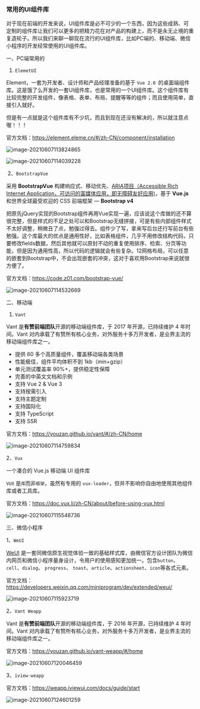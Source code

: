 ### 常用的UI组件库

对于现在前端的开发来说，UI组件库是必不可少的一个东西，因为这些成熟、可定制的组件库让我们可以更多的把精力花在对产品的构建上，而不是永无止境的重复造轮子。所以我们来聊一聊现在流行的UI组件库，比如PC端的、移动端、微信小程序的开发经常使用的UI组件库。

一、PC端常用的

1. `ElemetUI`

Element，一套为开发者、设计师和产品经理准备的基于 `Vue 2.0 `的桌面端组件库。这是饿了么开发的一套UI组件库，也是常用的一个UI组件库。这个组件库有比较完整的开发组件，像表格、表单、布局、提醒等等的组件；而且使用简单，直接引入就好。

但是有一点就是这个组件库有不少坑，而且到现在还没有解决的，所以就注意点喔！！！

官方文档：https://element.eleme.cn/#/zh-CN/component/installation

![image-20210607113824865](E:\ljy\资料\img\typora-user-images\image-20210607113824865.png)

![image-20210607114039228](E:\ljy\资料\img\typora-user-images\image-20210607114039228.png)

​	2、`BootstrapVue`

采用 **BootstrapVue** 构建响应式、移动优先、[ARIA项目（Accessible Rich Internet Application，可访问的富媒体应用，即无障碍友好应用)](https://www.z01.com/help/web/3522.shtml)，基于 **Vue.js** 和世界全球最受欢迎的 CSS 前端框架 — **Bootstrap v4**

把原先jQuery实现的Bootstrap组件再用Vue实现一遍，应该说这个库做的还不算很完整，但是样式的不足之处可以和Bootstrap无缝拼接，可是有些内部组件样式不太好调整，稍微丑了点，勉强过得去。组件少了写，拿来写后台还行写前台有些勉强。这个库最大的优点是通用性好，比如表格组件，几乎不用修改结构代码，只要修改fields数据，然后其他就可以原封不动的重复使用排序、检索、分页等功能，但是因为通用性高，所以代码的逻辑就会有些复杂。12网格布局，可以任意的嵌套到Bootstrap中，不会出现嵌套的冲突，这对于喜欢用Bootstrap来说就很方便了。

官方文档：https://code.z01.com/bootstrap-vue/

![image-20210607114532669](E:\ljy\资料\img\typora-user-images\image-20210607114532669.png)

二、移动端

1. `Vant`

Vant 是**有赞前端团队**开源的移动端组件库，于 2017 年开源，已持续维护 4 年时间。Vant 对内承载了有赞所有核心业务，对外服务十多万开发者，是业界主流的移动端组件库之一。

- 提供 60 多个高质量组件，覆盖移动端各类场景
- 性能极佳，组件平均体积不到 1kb（min+gzip）
- 单元测试覆盖率 90%+，提供稳定性保障
- 完善的中英文文档和示例
- 支持 Vue 2 & Vue 3
- 支持按需引入
- 支持主题定制
- 支持国际化
- 支持 TypeScript
- 支持 SSR

官方文档：https://youzan.github.io/vant/#/zh-CN/home

![image-20210607114759834](E:\ljy\资料\img\typora-user-images\image-20210607114759834.png)

   2、`Vux`

一个凑合的 Vue.js 移动端 UI 组件库

`VUX` 是`库`而非`框架`，虽然有专用的 `vux-loader`，但并不影响你自由地使用其他组件库或者工具库。

官方文档：https://doc.vux.li/zh-CN/about/before-using-vux.html

![image-20210607115548736](E:\ljy\资料\img\typora-user-images\image-20210607115548736.png)

三、微信小程序

1、`WeUI`

[WeUI](https://github.com/weui/weui) 是一套同微信原生视觉体验一致的基础样式库，由微信官方设计团队为微信内网页和微信小程序量身设计，令用户的使用感知更加统一。包含`button`、`cell`、`dialog`、 `progress`、 `toast`、`article`、`actionsheet`、`icon`等各式元素。

官方文档：https://developers.weixin.qq.com/miniprogram/dev/extended/weui/

![image-20210607115923719](E:\ljy\资料\img\typora-user-images\image-20210607115923719.png)

2、`Vant Weapp`

Vant 是**有赞前端团队**开源的移动端组件库，于 2016 年开源，已持续维护 4 年时间。Vant 对内承载了有赞所有核心业务，对外服务十多万开发者，是业界主流的移动端组件库之一。

官方文档：https://youzan.github.io/vant-weapp/#/home

![image-20210607120046459](E:\ljy\资料\img\typora-user-images\image-20210607120046459.png)

3、`iview-weapp`

官方文档：https://weapp.iviewui.com/docs/guide/start

![image-20210607124601259](E:\ljy\资料\img\typora-user-images\image-20210607124601259.png)
